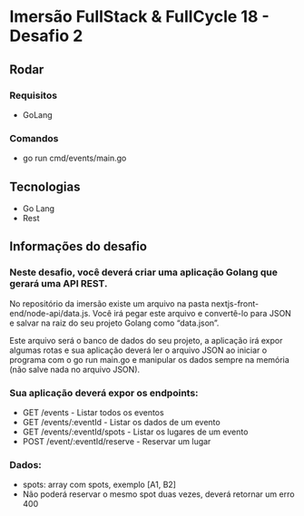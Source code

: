# Imersão FullStack & FullCycle 18 - Desafio 2

## Rodar

### Requisitos

- GoLang

### Comandos

- go run cmd/events/main.go

## Tecnologias

- Go Lang
- Rest

## Informações do desafio

### Neste desafio, você deverá criar uma aplicação Golang que gerará uma API REST.

No repositório da imersão existe um arquivo na pasta nextjs-front-end/node-api/data.js. Você irá pegar este arquivo e convertê-lo para JSON e salvar na raiz do seu projeto Golang como “data.json”.

Este arquivo será o banco de dados do seu projeto, a aplicação irá expor algumas rotas e sua aplicação deverá ler o arquivo JSON ao iniciar o programa com o go run main.go e manipular os dados sempre na memória (não salve nada no arquivo JSON).

### Sua aplicação deverá expor os endpoints:

- GET /events - Listar todos os eventos
- GET /events/:eventId - Listar os dados de um evento
- GET /events/:eventId/spots - Listar os lugares de um evento
- POST /event/:eventId/reserve - Reservar um lugar

### Dados:

- spots: array com spots, exemplo [A1, B2]
- Não poderá reservar o mesmo spot duas vezes, deverá retornar um erro 400
